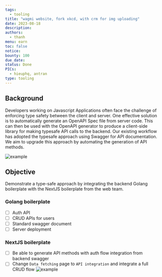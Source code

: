 ```yaml
---
tags:
  - tooling
title: "wagmi website, fork xkcd, with crm for img uploading"
date: 2023-08-18
description:
authors:
  - thanh
menu: earn
toc: false
notice:
bounty: 100
due_date:
status: Done
PICs:
  - hieuphq, antran
type: tooling
---
```

## Background

Developers working on Javascript Applications often face the challenge of enforcing type safety between the client and server. One effective solution is to automatically generate an OpenAPI Spec file from server code. This can then be used with the OpenAPI generator to produce a client-side library for making typesafe API calls to the backend. Our existing workflow has adopted the typesafe approach using Swagger for API documentation. We aim to upgrade this approach by automating the generation of API methods.

![example](https://earn.d.foundation/image/https%3A%2F%2Fs3-us-west-2.amazonaws.com%2Fsecure.notion-static.com%2F253796f1-4519-4b43-8aa3-de3a394cbbfa%2FUntitled.png?table=block&id=50136ddf-415f-4412-9f3a-1fbd38d9f899&spaceId=498ebd7b-383c-459f-a9ad-b74073208ddd&width=2000&userId=&cache=v2)
## **Objective**

Demonstrate a type-safe approach by integrating the backend Golang boilerplate with the NextJS boilerplate from the web team.

### Golang boilerplate

- [ ]  Auth API
- [ ]  CRUD APIs for users
- [ ]  Standard swagger document
- [ ]  Server deployment

### NextJS boilerplate

- [ ]  Be able to generate API methods with auth flow integration from backend swagger
- [ ]  Change `Data fetching` page to `API integration` and integrate a full CRUD flow
![example](https://earn.d.foundation/image/https%3A%2F%2Fs3-us-west-2.amazonaws.com%2Fsecure.notion-static.com%2Fd9f8ed45-3bde-49bc-9b27-1588126e8887%2FUntitled.png?table=block&id=ee0c492e-b6b3-48a4-92a6-0e85090a6cca&spaceId=498ebd7b-383c-459f-a9ad-b74073208ddd&width=2000&userId=&cache=v2)
